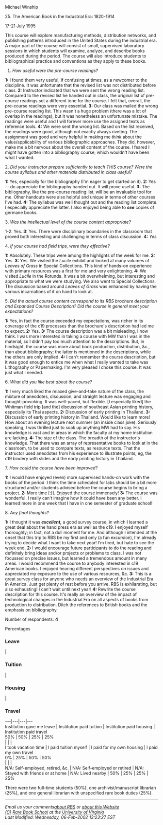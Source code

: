 Michael Winship

25\. The American Book in the Industrial Era: 1820-1914

17-21 July 1995

  
This course will explore manufacturing methods, distribution networks, and
publishing patterns introduced in the United States during the industrial era.
A major part of the course will consist of small, supervised laboratory
sessions in which students will examine, analyze, and describe books produced
during the period. The course will also introduce students to bibliographical
practice and conventions as they apply to these books.

  
  
1. _How useful were the pre-course readings?_

  
**1:** I found them very useful, if confusing at times, as a newcomer to the
discipline. It was unfortunate that the revised list was not distributed
before class. **2:** Instructor indicated that we were sent the wrong reading
list. Compared to the revised list he handed out in class, the original list
of pre-course readings set a different tone for the course. I felt that,
overall, the pre-course readings were very essential. **3:** Our class was
mailed the wrong pre-course reading list. This wasn't a huge problem (there
was a lot of overlap in the readings), but it was nonetheless an unfortunate
mistake. The readings were useful and I will forever more use the assigned
texts as reference tools. **4:** We were sent the wrong list. Based on the
list received, the readings were good, although not exactly always riveting.
The assignment was good and very helpful in making me _think_ about the
value/applicability of various bibliographic approaches. They did, however,
make me a bit nervous about the overall content of the course. I feared I
might have gotten into a bibliography course, which wouldn't have been what I
wanted.  
  
  
2\. _Did your instructor prepare sufficiently to teach THIS course? Were the
course syllabus and other materials distributed in class useful?_

  
**1:** Yes, especially for the bibliography (I'm eager to get started on it).
**2:** Yes -- do appreciate the bibliography handed out. It will prove useful.
**3:** The bibliography, like the pre-course reading list, will be an
invaluable tool for me. Other handouts were also helpful and unique in terms
of other courses I've had. **4:** The syllabus was well thought out and the
reading list complete. I especially appreciate the latter. I also enjoyed
being able to **_see_** copies of germane books.

3\. _Was the intellectual level of the course content appropriate?_

  
1-2: Yes. **3:** Yes. There were disciplinary boundaries in the classroom that
proved both interesting and challenging in terms of class discussion. **4:**
_Yes._

  
  
4\. _If your course had field trips, were they effective?_

  
**1:** Absolutely. These trips were among the highlights of the week for me.
**2:** Yes. **3:** Yes. We visited the _Lucile_ exhibit and looked at many
volumes of _Leaves of Grass_ in Special Collections. This kind of hands-on
experience with primary resources was a first for me and very enlightening.
**4:** We visited _Lucile_ in the Rotunda. It was a bit overwhelming, but
interesting and appropriate to what we were studying. We also went to Special
Collections. The discussion based around _Leaves of Grass_ was enhanced by
having the various incarnations of it on hand to look at.

  
  
5\. _Did the actual course content correspond to its RBS brochure description
and Expanded Course Description? Did the course in general meet your
expectations?_

**1:** Yes, in fact the course exceeded my expectations, was richer in its
coverage of the c19 processes than the brochure's description had led me to
expect. **2:** Yes. **3:** The course description was a bit misleading, I now
think. I was more interested in taking a course with MW than I was in the
material, so I didn't pay too much attention to the descriptions. But, in
hindsight, the course was more about book production, distribution,  &c., than
about bibliography; the latter is mentioned in the descriptions, while the
others are only implied. **4:** I can't remember the course description, but
it was good enough to entice me when what I really wanted to take was
Lithography or Papermaking. I'm very pleased I chose this course. It was just
what I needed.

  
  
6\. _What did you like best about the course?_

  
**1:** I very much liked the relaxed give-and-take nature of the class, the
mixture of anecdotes, discussion, and straight lecture was engaging and
thought-provoking. It was well-paced, but flexible. [I especially liked] the
Whitman field trip [and the] discussion of southeast Asian printing history,
especially its Thai aspects. **2:** Discussion of early printing in Thailand.
**3:** Discussion of early printing history in Thailand. Would like to learn
more! How about an evening lecture next summer (an inside class joke).
Seriously speaking, I was thrilled just to soak up anything MW had to say. His
knowledge is vast and in areas in which the faculty at my home institution are
lacking. **4:** The size of the class. The breadth of the instructor's
knowledge. That there was an array of representative books to look at in the
classroom, to be used to compare texts, as resource texts. That the instructor
used anecdotes from his experience to illustrate points, eg, the c19 bindery
with slides and the early printing history in Thailand.

  
  
7\. _How could the course have been improved?_

  
**1:** I would have enjoyed (even) more supervised hands-on work with the
books of the period. I think the time scheduled for labs should be a bit more
structured and/or students advised before the course begins to bring a
project. **2:** More time [:)]. Enjoyed the course immensely! **3:** The
course was wonderful. I really can't imagine how it could have been any
better. I learned more in one week that I have in one semester of graduate
school!

  
  
8\. _Any final thoughts?_

  
**1:** I thought it was **_excellent,_** a good survey course, in which I
learned a great deal about the hand press era as well as the c19. I enjoyed
myself thoroughly; in fact, not a dull moment for me. And although I intended
at the onset that this trip to RBS be my first and only (a fun excursion), I'm
already trying to decide what I want to take next year! I'm tired, but hate to
see the week end. **2:** I would encourage future participants to do the
reading and definitely bring ideas and/or projects or problems to class. I was
not focussed on precise issues, but learned a tremendous amount in many areas.
I would recommend the course to anybody interested in c19 American books. I
enjoyed hearing different perspectives on issues and appreciated my exposure
to the use of various resources,  &c. **3:** This is a great survey class for
anyone who needs an overview of the Industrial Era in America. Just get plenty
of rest before you arrive. RBS is exhilarating, but also exhausting! I can't
wait until next year! **4:** Rewrite the course description for this course.
It's really an overview of the impact of technological changes in the
Industrial Era on all aspects of books from production to distribution. Ditch
the references to British books and the emphasis on bibliography.

  
  
Number of respondents: **4**

  
Percentages

  

### Leave

|

### Tuition

|

### Housing

|

### Travel  
  
---|---|---|---  
Institution gave me leave | Institution paid tuition | Institution paid
housing | Institution paid travel  
50% | 50% | 25% | 25%  
|  |  |  
I took vacation time | I paid tuition myself | I paid for my own housing | I
paid my own travel  
0% | 25% | 50% | 50%  
|  |  |  
N/A: Self-employed, retired, &c. | N/A: Self-employed or retired | N/A: Stayed
with friends or at home | N/A: Lived nearby | 50% | 25% | 25% | 25%  
  
There were two full-time students (50%), one archivist/manuscript librarian
(25%), and one general librarian with unspecified rare book duties (25%).

* * *

_Email us your comments[about RBS](/oldbooks/rbs/contacts.html) or [about this
Website](mailto:%20oldbooks@virginia.edu)  
[(C)](http://www.virginia.edu/oldbooks/privacy.html) [Rare Book
School](http://www.rarebookschool.org) at the [University of
Virginia](http://www.virginia.edu)  
Last Modified: Wednesday, 06-Feb-2002 13:23:27 EST_  

